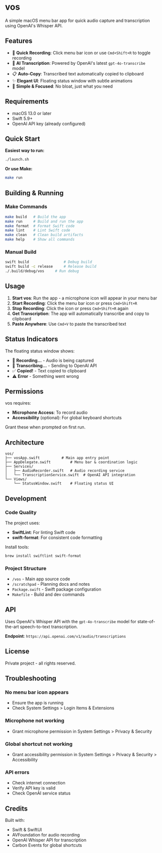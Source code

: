 # vos

A simple macOS menu bar app for quick audio capture and transcription using OpenAI's Whisper API.

## Features

- 🎤 **Quick Recording**: Click menu bar icon or use `Cmd+Shift+R` to toggle recording
- 🤖 **AI Transcription**: Powered by OpenAI's latest `gpt-4o-transcribe` model
- 📋 **Auto-Copy**: Transcribed text automatically copied to clipboard
- ✨ **Elegant UI**: Floating status window with subtle animations
- 🎯 **Simple & Focused**: No bloat, just what you need

## Requirements

- macOS 13.0 or later
- Swift 5.9+
- OpenAI API key (already configured)

## Quick Start

**Easiest way to run:**

```bash
./launch.sh
```

**Or use Make:**

```bash
make run
```

## Building & Running

### Make Commands

```bash
make build   # Build the app
make run     # Build and run the app
make format  # Format Swift code
make lint    # Lint Swift code
make clean   # Clean build artifacts
make help    # Show all commands
```

### Manual Build

```bash
swift build                # Debug build
swift build -c release     # Release build
./.build/debug/vos     # Run debug
```

## Usage

1. **Start vos**: Run the app - a microphone icon will appear in your menu bar
2. **Start Recording**: Click the menu bar icon or press `Cmd+Shift+R`
3. **Stop Recording**: Click the icon or press `Cmd+Shift+R` again
4. **Get Transcription**: The app will automatically transcribe and copy to clipboard
5. **Paste Anywhere**: Use `Cmd+V` to paste the transcribed text

## Status Indicators

The floating status window shows:

- 🔴 **Recording...** - Audio is being captured
- 🔵 **Transcribing...** - Sending to OpenAI API
- ✅ **Copied!** - Text copied to clipboard
- ⚠️ **Error** - Something went wrong

## Permissions

vos requires:

- **Microphone Access**: To record audio
- **Accessibility** (optional): For global keyboard shortcuts

Grant these when prompted on first run.

## Architecture

```
vos/
├── vosApp.swift          # Main app entry point
├── AppDelegate.swift         # Menu bar & coordination logic
├── Services/
│   ├── AudioRecorder.swift   # Audio recording service
│   └── TranscriptionService.swift  # OpenAI API integration
└── Views/
    └── StatusWindow.swift    # Floating status UI
```

## Development

### Code Quality

The project uses:

- **SwiftLint**: For linting Swift code
- **swift-format**: For consistent code formatting

Install tools:

```bash
brew install swiftlint swift-format
```

### Project Structure

- `/vos` - Main app source code
- `/scratchpad` - Planning docs and notes
- `Package.swift` - Swift package configuration
- `Makefile` - Build and dev commands

## API

Uses OpenAI's Whisper API with the `gpt-4o-transcribe` model for state-of-the-art speech-to-text transcription.

**Endpoint**: `https://api.openai.com/v1/audio/transcriptions`

## License

Private project - all rights reserved.

## Troubleshooting

### No menu bar icon appears

- Ensure the app is running
- Check System Settings > Login Items & Extensions

### Microphone not working

- Grant microphone permission in System Settings > Privacy & Security

### Global shortcut not working

- Grant accessibility permission in System Settings > Privacy & Security > Accessibility

### API errors

- Check internet connection
- Verify API key is valid
- Check OpenAI service status

## Credits

Built with:

- Swift & SwiftUI
- AVFoundation for audio recording
- OpenAI Whisper API for transcription
- Carbon Events for global shortcuts
